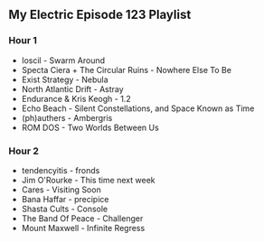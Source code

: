 ## My Electric Episode 123 Playlist

### Hour 1
* loscil - Swarm Around
* Specta Ciera + The Circular Ruins - Nowhere Else To Be
* Exist Strategy - Nebula
* North Atlantic Drift - Astray
* Endurance & Kris Keogh - 1.2
* Echo Beach - Silent Constellations, and Space Known as Time
* (ph)authers - Ambergris
* ROM DOS - Two Worlds Between Us

### Hour 2
* tendencyitis - fronds
* Jim O'Rourke - This time next week
* Cares - Visiting Soon
* Bana Haffar - precipice
* Shasta Cults - Console
* The Band Of Peace - Challenger
* Mount Maxwell - Infinite Regress
